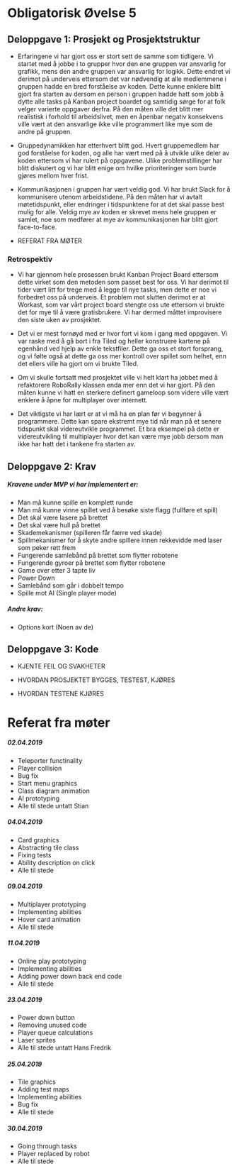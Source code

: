 # Obligatorisk Øvelse 5

## Deloppgave 1: Prosjekt og Prosjektstruktur
- Erfaringene vi har gjort oss er stort sett de samme som tidligere. Vi startet med å jobbe i to grupper hvor den ene gruppen var ansvarlig for grafikk, mens den andre gruppen var ansvarlig for logikk. Dette endret vi derimot på underveis ettersom det var nødvendig at alle medlemmene i gruppen hadde en bred forståelse av koden. Dette kunne enklere blitt gjort fra starten av dersom en person i gruppen hadde hatt som jobb å dytte alle tasks på Kanban project boardet og samtidig sørge for at folk velger varierte oppgaver derfra. På den måten ville det blitt mer realistisk i forhold til arbeidslivet, men en åpenbar negativ konsekvens ville vært at den ansvarlige ikke ville programmert like mye som de andre på gruppen.

- Gruppedynamikken har etterhvert blitt god. Hvert gruppemedlem har god forståelse for koden, og alle har vært med på å utvikle ulike deler av koden ettersom vi har rulert på oppgavene. Ulike problemstillinger har blitt diskutert og vi har blitt enige om hvilke prioriteringer som burde gjøres mellom hver frist. 

- Kommunikasjonen i gruppen har vært veldig god. Vi har brukt Slack for å kommunisere utenom arbeidstidene. På den måten har vi avtalt møtetidspunkt, eller endringer i tidspunktene for at det skal passe best mulig for alle. Veldig mye av koden er skrevet mens hele gruppen er samlet, noe som medfører at mye av kommunikasjonen har blitt gjort face-to-face.

- REFERAT FRA MØTER


### Retrospektiv
- Vi har gjennom hele prosessen brukt Kanban Project Board ettersom dette virket som den metoden som passet best for oss. Vi har derimot til tider vært litt for trege med å legge til nye tasks, men dette er noe vi forbedret oss på underveis. Et problem mot slutten derimot er at Workast, som var vårt project board stengte oss ute ettersom vi brukte det for mye til å være gratisbrukere. Vi har dermed måttet improvisere den siste uken av prosjektet. 

- Det vi er mest fornøyd med er hvor fort vi kom i gang med oppgaven. Vi var raske med å gå bort i fra Tiled og heller konstruere kartene på egenhånd ved hjelp av enkle tekstfiler. Dette ga oss et stort forsprang, og vi følte også at dette ga oss mer kontroll over spillet som helhet, enn det ellers ville ha gjort om vi brukte Tiled. 

- Om vi skulle fortsatt med prosjektet ville vi helt klart ha jobbet med å refaktorere RoboRally klassen enda mer enn det vi har gjort. På den måten kunne vi hatt en sterkere definert gameloop som videre ville vært enklere å åpne for multiplayer over internett. 

- Det viktigste vi har lært er at vi må ha en plan før vi begynner å programmere. Dette kan spare ekstremt mye tid når man på et senere tidspunkt skal videreutvikle programmet. Et bra eksempel på dette er videreutvikling til multiplayer hvor det kan være mye jobb dersom man ikke har hatt det i tankene fra starten av. 

## Deloppgave 2: Krav

##### Kravene under MVP vi har implementert er:
- Man må kunne spille en komplett runde
- Man må kunne vinne spillet ved å besøke siste flagg (fullføre et spill)
- Det skal være lasere på brettet
- Det skal være hull på brettet
- Skademekanismer (spilleren får færre ved skade)
- Spillmekanismer for å skyte andre spillere innen rekkevidde med laser som peker rett frem
- Fungerende samlebånd på brettet som flytter robotene
- Fungerende gyroer på brettet som flytter robotene
- Game over etter 3 tapte liv
- Power Down
- Samlebånd som går i dobbelt tempo
- Spille mot AI (Single player mode)

##### Andre krav:
- Options kort (Noen av de)

## Deloppgave 3: Kode

- KJENTE FEIL OG SVAKHETER

- HVORDAN PROSJEKTET BYGGES, TESTEST, KJØRES

- HVORDAN TESTENE KJØRES

# Referat fra møter

##### 02.04.2019
- Teleporter functinality
- Player collision
- Bug fix
- Start menu graphics
- Class diagram animation
- AI prototyping
- Alle til stede untatt Stian

##### 04.04.2019
- Card graphics
- Abstracting tile class
- Fixing tests
- Ability description on click
- Alle til stede

##### 09.04.2019
- Multiplayer prototyping
- Implementing abilities
- Hover card animation
- Alle til stede

##### 11.04.2019
- Online play prototyping
- Implementing abilities
- Adding power down back end code
- Alle til stede

##### 23.04.2019
- Power down button
- Removing unused code
- Player queue calculations
- Laser sprites
- Alle til stede untatt Hans Fredrik

##### 25.04.2019
- Tile graphics
- Adding test maps
- Implementing abilities
- Bug fix
- Alle til stede

##### 30.04.2019
- Going through tasks
- Player replaced by robot
- Alle til stede